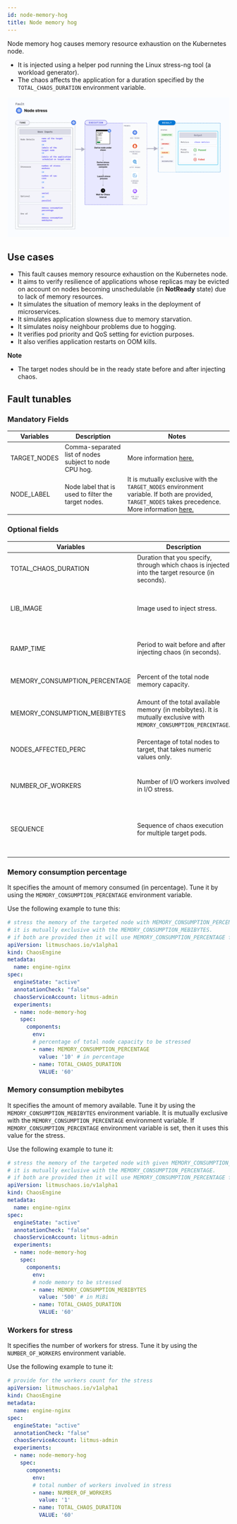 ```yaml
---
id: node-memory-hog
title: Node memory hog
---
```


Node memory hog causes memory resource exhaustion on the Kubernetes node. 
- It is injected using a helper pod running the Linux stress-ng tool (a workload generator).
- The chaos affects the application for a duration specified by the `TOTAL_CHAOS_DURATION` environment variable.

![Node Memory Hog](./static/images/node-stress.png)


## Use cases

- This fault causes memory resource exhaustion on the Kubernetes node. 
- It aims to verify resilience of applications whose replicas may be evicted on account on nodes becoming unschedulable (in **NotReady** state) due to lack of memory resources.
- It simulates the situation of memory leaks in the deployment of microservices.
- It simulates application slowness due to memory starvation.
- It simulates noisy neighbour problems due to hogging. 
- It verifies pod priority and QoS setting for eviction purposes. 
- It also verifies application restarts on OOM kills. 

**Note**
- The target nodes should be in the ready state before and after injecting chaos.


## Fault tunables

### Mandatory Fields

| Variables    | Description                                            | Notes                                                                                                                                                                                                                                                                                                                                |
|--------------|--------------------------------------------------------|--------------------------------------------------------------------------------------------------------------------------------------------------------------------------------------------------------------------------------------------------------------------------------------------------------------------------------------|
| TARGET_NODES | Comma-separated list of nodes subject to node CPU hog. | More information <a href = "https://developer.harness.io/docs/chaos-engineering/chaos-faults/kubernetes/node/common-tunables-for-node-faults#target-multiple-nodes">here.</a>                                                                                                                                                        |
| NODE_LABEL   | Node label that is used to filter the target nodes.    | It is mutually exclusive with the <code>TARGET_NODES</code> environment variable. If both are provided, <code>TARGET_NODES</code> takes precedence. More information <a href = "https://developer.harness.io/docs/chaos-engineering/chaos-faults/kubernetes/node/common-tunables-for-node-faults#target-nodes-with-labels">here.</a> |

### Optional fields

| Variables                     | Description                                                                                                                    | Notes                                                                                                                                                                                                                       |
|-------------------------------|--------------------------------------------------------------------------------------------------------------------------------|-----------------------------------------------------------------------------------------------------------------------------------------------------------------------------------------------------------------------------|
| TOTAL_CHAOS_DURATION          | Duration that you specify, through which chaos is injected into the target resource (in seconds).                              | Defaults to 60s. More information <a href = "https://developer.harness.io/docs/chaos-engineering/chaos-faults/common-tunables-for-all-faults#duration-of-the-chaos">here.</a>                                               |
| LIB_IMAGE                     | Image used to inject stress.                                                                                                   | Defaults to <code>litmuschaos/go-runner:latest</code>. More information <a href = "https://developer.harness.io/docs/chaos-engineering/chaos-faults/common-tunables-for-all-faults#image-used-by-the-helper-pod">here.</a>  |
| RAMP_TIME                     | Period to wait before and after injecting chaos (in seconds).                                                                  | For example, 30s. More information <a href = "https://developer.harness.io/docs/chaos-engineering/chaos-faults/common-tunables-for-all-faults#ramp-time">here.</a>                                                          |
| MEMORY_CONSUMPTION_PERCENTAGE | Percent of the total node memory capacity.                                                                                     | Defaults to 30. More information <a href="https://developer.harness.io/docs/chaos-engineering/chaos-faults/kubernetes/node/node-memory-hog/#memory-consumption-percentage"> here.</a>                                       |
| MEMORY_CONSUMPTION_MEBIBYTES  | Amount of the total available memory (in mebibytes). It is mutually exclusive with <code>MEMORY_CONSUMPTION_PERCENTAGE</code>. | For example, 256. More information <a href="https://developer.harness.io/docs/chaos-engineering/chaos-faults/kubernetes/node/node-memory-hog/#memory-consumption-mebibytes"> here.</a>                                      |
| NODES_AFFECTED_PERC           | Percentage of total nodes to target, that takes numeric values only.                                                           | Defaults to 0 (corresponds to 1 node). More information <a href = "https://developer.harness.io/docs/chaos-engineering/chaos-faults/kubernetes/node/common-tunables-for-node-faults#node-affected-percentage">here.</a>     |
| NUMBER_OF_WORKERS             | Number of I/O workers involved in I/O stress.                                                                                  | Defaults to 4. More information <a href="https://developer.harness.io/docs/chaos-engineering/chaos-faults/kubernetes/node/node-io-stress/#workers-for-stress"> here.</a>                                                    |
| SEQUENCE                      | Sequence of chaos execution for multiple target pods.                                                                          | Defaults to parallel. Supports serial sequence as well. More information <a href = "https://developer.harness.io/docs/chaos-engineering/chaos-faults/common-tunables-for-all-faults#sequence-of-chaos-execution"> here.</a> |


### Memory consumption percentage

It specifies the amount of memory consumed (in percentage). Tune it by using the `MEMORY_CONSUMPTION_PERCENTAGE` environment variable.

Use the following example to tune this:

[embedmd]:# (./static/manifests/node-memory-hog/memory-consumption-percentage.yaml yaml)
```yaml
# stress the memory of the targeted node with MEMORY_CONSUMPTION_PERCENTAGE of node capacity
# it is mutually exclusive with the MEMORY_CONSUMPTION_MEBIBYTES.
# if both are provided then it will use MEMORY_CONSUMPTION_PERCENTAGE for stress
apiVersion: litmuschaos.io/v1alpha1
kind: ChaosEngine
metadata:
  name: engine-nginx
spec:
  engineState: "active"
  annotationCheck: "false"
  chaosServiceAccount: litmus-admin
  experiments:
  - name: node-memory-hog
    spec:
      components:
        env:
        # percentage of total node capacity to be stressed
        - name: MEMORY_CONSUMPTION_PERCENTAGE
          value: '10' # in percentage
        - name: TOTAL_CHAOS_DURATION
          VALUE: '60'
```

### Memory consumption mebibytes

It specifies the amount of memory available. Tune it by using the `MEMORY_CONSUMPTION_MEBIBYTES` environment variable. It is mutually exclusive with the `MEMORY_CONSUMPTION_PERCENTAGE` environment variable. If `MEMORY_CONSUMPTION_PERCENTAGE` environment variable is set, then it uses this value for the stress.

Use the following example to tune it:

[embedmd]:# (./static/manifests/node-memory-hog/memory-consumption-mebibytes.yaml yaml)
```yaml
# stress the memory of the targeted node with given MEMORY_CONSUMPTION_MEBIBYTES
# it is mutually exclusive with the MEMORY_CONSUMPTION_PERCENTAGE.
# if both are provided then it will use MEMORY_CONSUMPTION_PERCENTAGE for stress
apiVersion: litmuschaos.io/v1alpha1
kind: ChaosEngine
metadata:
  name: engine-nginx
spec:
  engineState: "active"
  annotationCheck: "false"
  chaosServiceAccount: litmus-admin
  experiments:
  - name: node-memory-hog
    spec:
      components:
        env:
        # node memory to be stressed
        - name: MEMORY_CONSUMPTION_MEBIBYTES
          value: '500' # in MiBi
        - name: TOTAL_CHAOS_DURATION
          VALUE: '60'
```

### Workers for stress

It specifies the number of workers for stress. Tune it by using the `NUMBER_OF_WORKERS` environment variable.

Use the following example to tune it:

[embedmd]:# (./static/manifests/node-memory-hog/workers.yaml yaml)
```yaml
# provide for the workers count for the stress
apiVersion: litmuschaos.io/v1alpha1
kind: ChaosEngine
metadata:
  name: engine-nginx
spec:
  engineState: "active"
  annotationCheck: "false"
  chaosServiceAccount: litmus-admin
  experiments:
  - name: node-memory-hog
    spec:
      components:
        env:
        # total number of workers involved in stress
        - name: NUMBER_OF_WORKERS
          value: '1' 
        - name: TOTAL_CHAOS_DURATION
          VALUE: '60'
```
